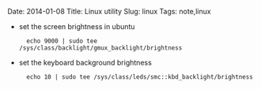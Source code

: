 Date: 2014-01-08
Title: Linux utility
Slug: linux 
Tags: note,linux 


- set the screen brightness in ubuntu

		echo 9000 | sudo tee /sys/class/backlight/gmux_backlight/brightness

- set the keyboard background brightness

		echo 10 | sudo tee /sys/class/leds/smc::kbd_backlight/brightness
